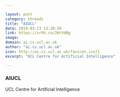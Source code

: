 ```yaml
---

layout: post
category: threads
title: "AIUCL"
date: 2019-03-13 13:20:59
link: https://vrhk.co/2HrV4Bg
image: 
domain: ai.cs.ucl.ac.uk
author: "ai.cs.ucl.ac.uk"
icon: http://ai.cs.ucl.ac.uk/favicon.ico?1
excerpt: "UCL Centre for Artificial Intelligence"

---
```


### AIUCL

UCL Centre for Artificial Intelligence
